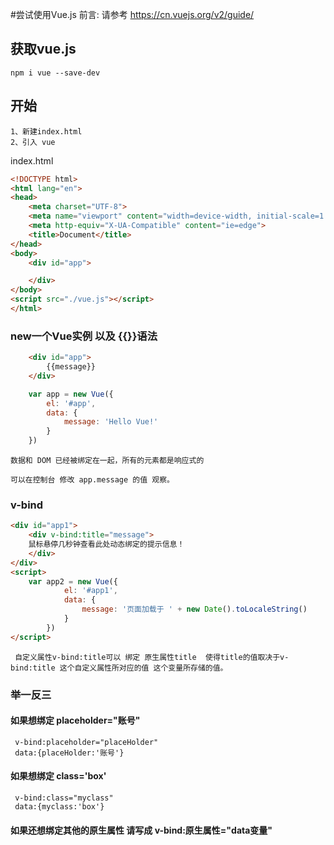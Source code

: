 #尝试使用Vue.js
    前言: 请参考 https://cn.vuejs.org/v2/guide/  
## 获取vue.js
    npm i vue --save-dev
## 开始

    1、新建index.html
    2、引入 vue

index.html 
```html
<!DOCTYPE html>
<html lang="en">
<head>
    <meta charset="UTF-8">
    <meta name="viewport" content="width=device-width, initial-scale=1.0">
    <meta http-equiv="X-UA-Compatible" content="ie=edge">
    <title>Document</title>
</head>
<body>
    <div id="app">

    </div>
</body>
<script src="./vue.js"></script>
</html>
```
### new一个Vue实例 以及 {{}}语法

```html
    <div id="app">
        {{message}}
    </div>
```
```js
    var app = new Vue({
        el: '#app',
        data: {
            message: 'Hello Vue!'
        }
    })
```
    数据和 DOM 已经被绑定在一起，所有的元素都是响应式的

    可以在控制台 修改 app.message 的值 观察。

### v-bind
```html
<div id="app1">
    <div v-bind:title="message">
    鼠标悬停几秒钟查看此处动态绑定的提示信息！
    </div>
</div>
<script>
    var app2 = new Vue({
            el: '#app1',
            data: {
                message: '页面加载于 ' + new Date().toLocaleString()
            }
        })
</script>
```
     自定义属性v-bind:title可以 绑定 原生属性title  使得title的值取决于v-bind:title 这个自定义属性所对应的值 这个变量所存储的值。

### 举一反三

#### 如果想绑定 placeholder="账号" 
     v-bind:placeholder="placeHolder" 
     data:{placeHolder:'账号'}

#### 如果想绑定 class='box' 
     v-bind:class="myclass"
     data:{myclass:'box'}

#### 如果还想绑定其他的原生属性 请写成 v-bind:原生属性="data变量"


